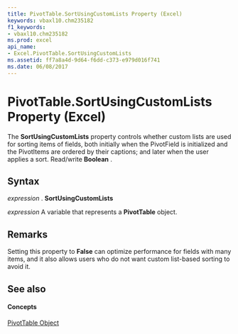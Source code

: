 ```yaml
---
title: PivotTable.SortUsingCustomLists Property (Excel)
keywords: vbaxl10.chm235182
f1_keywords:
- vbaxl10.chm235182
ms.prod: excel
api_name:
- Excel.PivotTable.SortUsingCustomLists
ms.assetid: ff7a8a4d-9d64-f6dd-c373-e979d016f741
ms.date: 06/08/2017
---
```



# PivotTable.SortUsingCustomLists Property (Excel)

The  **SortUsingCustomLists** property controls whether custom lists are used for sorting items of fields, both initially when the PivotField is initialized and the PivotItems are ordered by their captions; and later when the user applies a sort. Read/write **Boolean** .


## Syntax

 _expression_ . **SortUsingCustomLists**

 _expression_ A variable that represents a **PivotTable** object.


## Remarks

Setting this property to  **False** can optimize performance for fields with many items, and it also allows users who do not want custom list-based sorting to avoid it.


## See also


#### Concepts


[PivotTable Object](Excel.PivotTable.md)

